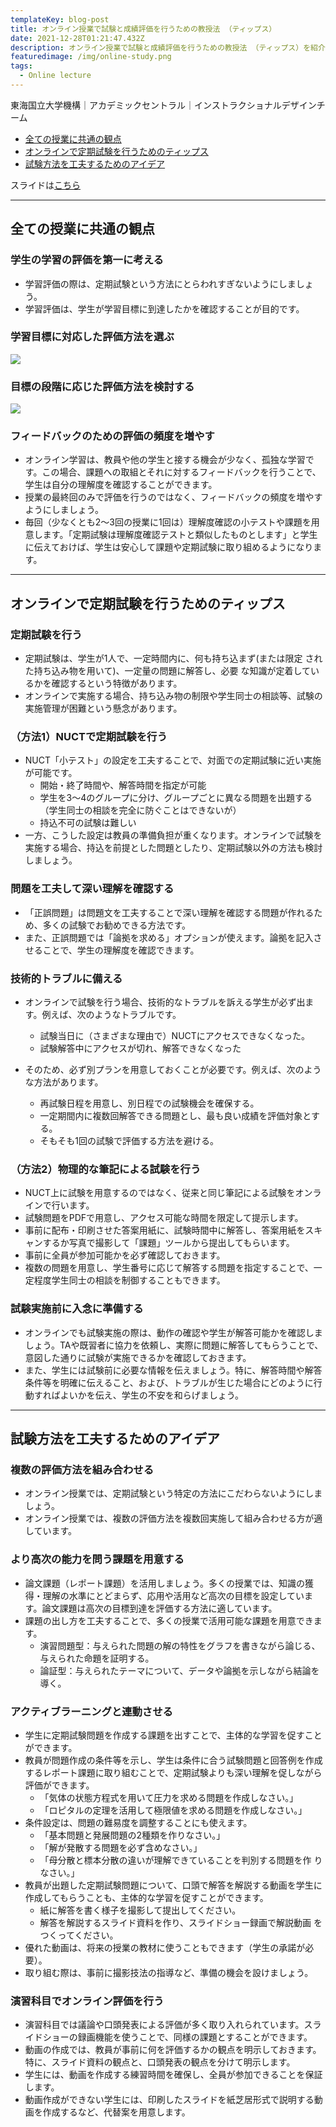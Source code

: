 ```yaml
---
templateKey: blog-post
title: オンライン授業で試験と成績評価を⾏うための教授法 （ティップス）
date: 2021-12-28T01:21:47.432Z
description: オンライン授業で試験と成績評価を⾏うための教授法 （ティップス）を紹介します。
featuredimage: /img/online-study.png
tags:
  - Online lecture
---
```

東海国⽴⼤学機構｜アカデミックセントラル｜インストラクショナルデザインチーム

* [全ての授業に共通の観点](#anchor1)
* [オンラインで定期試験を行うためのティップス](#anchor2)
* [試験方法を工夫するためのアイデア](#anchor3)

スライドは[こちら](https://office.ilas.nagoya-u.ac.jp/wp-content/uploads/2020/06/tips2.pdf)

- - -
<a id="anchor1"></a>
## 全ての授業に共通の観点

### 学⽣の学習の評価を第⼀に考える

* 学習評価の際は、定期試験という方法にとらわれすぎないようにしましょう。
* 学習評価は、学生が学習目標に到達したかを確認することが目的です。

### 学習⽬標に対応した評価⽅法を選ぶ

![](/img/評価方法.png)

### ⽬標の段階に応じた評価⽅法を検討する

![](/img/評価方法2.png)

### フィードバックのための評価の頻度を増やす

* オンライン学習は、教員や他の学生と接する機会が少なく、孤独な学習です。この場合、課題への取組とそれに対するフィードバックを行うことで、学生は自分の理解度を確認することができます。
* 授業の最終回のみで評価を行うのではなく、フィードバックの頻度を増やすようにしましょう。
* 毎回（少なくとも2～3回の授業に1回は）理解度確認の小テストや課題を用意します。「定期試験は理解度確認テストと類似したものとします」と学生に伝えておけば、学生は安心して課題や定期試験に取り組めるようになります。

---
<a id="anchor2"></a>
## オンラインで定期試験を⾏うためのティップス

### 定期試験を行う

* 定期試験は、学生が1人で、一定時間内に、何も持ち込まず(または限定 された持ち込み物を用いて)、一定量の問題に解答し、必要 な知識が定着しているかを確認するという特徴があります。
* オンラインで実施する場合、持ち込み物の制限や学生同士の相談等、試験の実施管理が困難という懸念があります。

### （⽅法1）NUCTで定期試験を⾏う

* NUCT「小テスト」の設定を工夫することで、対面での定期試験に近い実施が可能です。
  * 開始・終了時間や、解答時間を指定が可能
  * 学生を3～4のグループに分け、グループごとに異なる問題を出題する（学生同士の相談を完全に防ぐことはできないが）
  * 持込不可の試験は難しい
* 一方、こうした設定は教員の準備負担が重くなります。オンラインで試験を実施する場合、持込を前提とした問題としたり、定期試験以外の方法も検討しましょう。

### 問題を⼯夫して深い理解を確認する

* 「正誤問題」は問題文を工夫することで深い理解を確認する問題が作れるため、多くの試験でお勧めできる方法です。
* また、正誤問題では「論拠を求める」オプションが使えます。論拠を記入させることで、学生の理解度を確認できます。

### 技術的トラブルに備える

* オンラインで試験を行う場合、技術的なトラブルを訴える学生が必ず出ます。例えば、次のようなトラブルです。
  * 試験当日に（さまざまな理由で）NUCTにアクセスできなくなった。
  * 試験解答中にアクセスが切れ、解答できなくなった

* そのため、必ず別プランを用意しておくことが必要です。例えば、次のような方法があります。
  * 再試験日程を用意し、別日程での試験機会を確保する。
  * 一定期間内に複数回解答できる問題とし、最も良い成績を評価対象とする。
  * そもそも1回の試験で評価する方法を避ける。

### （⽅法2）物理的な筆記による試験を⾏う

* NUCT上に試験を用意するのではなく、従来と同じ筆記による試験をオンラインで行います。
* 試験問題をPDFで用意し、アクセス可能な時間を限定して提示します。
* 事前に配布・印刷させた答案用紙に、試験時間中に解答し、答案用紙をスキャンするか写真で撮影して「課題」ツールから提出してもらいます。
* 事前に全員が参加可能かを必ず確認しておきます。
* 複数の問題を用意し、学生番号に応じて解答する問題を指定することで、一定程度学生同士の相談を制御することもできます。

### 試験実施前に⼊念に準備する

* オンラインでも試験実施の際は、動作の確認や学生が解答可能かを確認しましょう。TAや既習者に協力を依頼し、実際に問題に解答してもらうことで、意図した通りに試験が実施できるかを確認しておきます。
* また、学生には試験前に必要な情報を伝えましょう。特に、解答時間や解答条件等を明確に伝えること、および、トラブルが生じた場合にどのように行動すればよいかを伝え、学生の不安を和らげましょう。

---
<a id="anchor3"></a>
## 試験方法を工夫するためのアイデア

### 複数の評価⽅法を組み合わせる

* オンライン授業では、定期試験という特定の方法にこだわらないようにしましょう。
* オンライン授業では、複数の評価方法を複数回実施して組み合わせる方が適しています。

### より⾼次の能⼒を問う課題を⽤意する

* 論文課題（レポート課題）を活用しましょう。多くの授業では、知識の獲得・理解の水準にとどまらず、応用や活用など高次の目標を設定しています。論文課題は高次の目標到達を評価する方法に適しています。
* 課題の出し方を工夫することで、多くの授業で活用可能な課題を用意できます。
  * 演習問題型：与えられた問題の解の特性をグラフを書きながら論じる、与えられた命題を証明する。
  * 論証型：与えられたテーマについて、データや論拠を示しながら結論を導く。

### アクティブラーニングと連動させる

* 学生に定期試験問題を作成する課題を出すことで、主体的な学習を促すことができます。
* 教員が問題作成の条件等を示し、学生は条件に合う試験問題と回答例を作成するレポート課題に取り組むことで、定期試験よりも深い理解を促しながら評価ができます。
  * 「気体の状態方程式を用いて圧力を求める問題を作成しなさい。」
  * 「ロピタルの定理を活用して極限値を求める問題を作成しなさい。」
* 条件設定は、問題の難易度を調整することにも使えます。
  * 「基本問題と発展問題の2種類を作りなさい。」
  * 「解が発散する問題を必ず含めなさい。」
  * 「母分散と標本分散の違いが理解できていることを判別する問題を作 りなさい。」
* 教員が出題した定期試験問題について、口頭で解答を解説する動画を学生に作成してもらうことも、主体的な学習を促すことができます。
  * 紙に解答を書く様子を撮影して提出してください。
  * 解答を解説するスライド資料を作り、スライドショー録画で解説動画 をつくってください。
* 優れた動画は、将来の授業の教材に使うこともできます（学生の承諾が必要）。
* 取り組む際は、事前に撮影技法の指導など、準備の機会を設けましょう。

### 演習科⽬でオンライン評価を⾏う

* 演習科目では議論や口頭発表による評価が多く取り入れられています。スライドショーの録画機能を使うことで、同様の課題とすることができます。
* 動画の作成では、教員が事前に何を評価するかの観点を明示しておきます。特に、スライド資料の観点と、口頭発表の観点を分けて明示します。
* 学生には、動画を作成する練習時間を確保し、全員が参加できることを保証します。
* 動画作成ができない学生には、印刷したスライドを紙芝居形式で説明する動画を作成するなど、代替案を用意します。